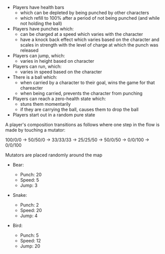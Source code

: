 * Players have health bars 
    - which can be depleted by being punched by other characters
    - which refill to 100% after a period of not being punched (and while not holding the ball)
* Players have punches which:
    - can be charged at a speed which varies with the character
    - have a knock back effect which varies based on the character and scales
      in strength with the level of charge at which the punch was released
* Players can jump, which:
    - varies in height based on character
* Players can run, which:
    - varies in speed based on the character
* There is a ball which:
    - when carried by a character to their goal, wins the game for that chareacter
    - when being carried, prevents the character from punching
* Players can reach a zero-health state which:
    - stuns them momentarily
    - if they are carrying the ball, causes them to drop the ball
* Players start out in a random pure state


A player's composition transitions as follows where one step in the flow is made by touching a mutator:

100/0/0 -> 50/50/0 -> 33/33/33 -> 25/25/50 -> 50/0/50 -> 0/0/100
                                           -> 0/0/100
                                           
Mutators are placed randomly around the map

* Bear:
    - Punch: 20
    - Speed: 5
    - Jump: 3

* Snake:
    - Punch: 2
    - Speed: 20
    - Jump: 4

* Bird:
    - Punch: 5
    - Speed: 12
    - Jump: 20


